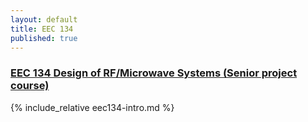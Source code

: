 ```yaml
---
layout: default
title: EEC 134
published: true
---
```


### [EEC 134 Design of RF/Microwave Systems (Senior project course)]("/education/eec134.html")

{% include_relative eec134-intro.md %}